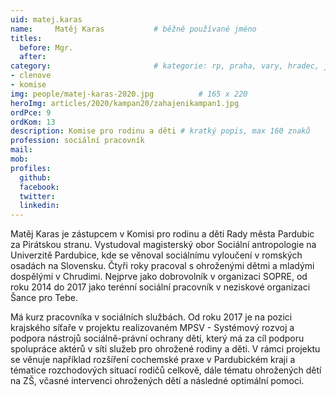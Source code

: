 ```yaml
---
uid: matej.karas
name:     Matěj Karas      		# běžně používané jméno
titles:
  before: Mgr.
  after:
category:                 		# kategorie: rp, praha, vary, hradec, jmk, senat
- clenove
- komise
img: people/matej-karas-2020.jpg          # 165 x 220
heroImg: articles/2020/kampan20/zahajenikampan1.jpg
ordPce: 9
ordKom: 13
description: Komise pro rodinu a děti # kratký popis, max 160 znaků
profession: sociální pracovník
mail:
mob:
profiles:
  github:
  facebook:
  twitter:
  linkedin:
---
```

Matěj Karas je zástupcem v Komisi pro rodinu a děti Rady města Pardubic za Pirátskou stranu. Vystudoval magisterský obor Sociální antropologie na Univerzitě Pardubice, kde se věnoval sociálnímu vyloučení v romských osadách na Slovensku. Čtyři roky pracoval s ohroženými dětmi a mladými dospělými v Chrudimi. Nejprve jako dobrovolník v organizaci SOPRE, od roku 2014 do 2017 jako terénní sociální pracovník v neziskové organizaci Šance pro Tebe.

Má kurz pracovníka v sociálních službách. Od roku 2017 je na pozici krajského síťaře v projektu realizovaném MPSV - Systémový rozvoj a podpora nástrojů sociálně-právní ochrany dětí, který má za cíl podporu spolupráce aktérů v síti služeb pro ohrožené rodiny a děti. V rámci projektu se věnuje například rozšíření cochemské praxe v Pardubickém kraji a tématice rozchodových situací rodičů celkově, dále tématu ohrožených dětí na ZŠ, včasné intervenci ohrožených dětí a následné optimální pomoci.
